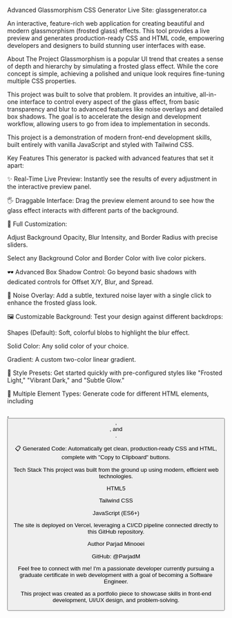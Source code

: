 Advanced Glassmorphism CSS Generator
Live Site: glassgenerator.ca

An interactive, feature-rich web application for creating beautiful and modern glassmorphism (frosted glass) effects. This tool provides a live preview and generates production-ready CSS and HTML code, empowering developers and designers to build stunning user interfaces with ease.

About The Project
Glassmorphism is a popular UI trend that creates a sense of depth and hierarchy by simulating a frosted glass effect. While the core concept is simple, achieving a polished and unique look requires fine-tuning multiple CSS properties.

This project was built to solve that problem. It provides an intuitive, all-in-one interface to control every aspect of the glass effect, from basic transparency and blur to advanced features like noise overlays and detailed box shadows. The goal is to accelerate the design and development workflow, allowing users to go from idea to implementation in seconds.

This project is a demonstration of modern front-end development skills, built entirely with vanilla JavaScript and styled with Tailwind CSS.

Key Features
This generator is packed with advanced features that set it apart:

✨ Real-Time Live Preview: Instantly see the results of every adjustment in the interactive preview panel.

🖐️ Draggable Interface: Drag the preview element around to see how the glass effect interacts with different parts of the background.

🎨 Full Customization:

Adjust Background Opacity, Blur Intensity, and Border Radius with precise sliders.

Select any Background Color and Border Color with live color pickers.

🕶️ Advanced Box Shadow Control: Go beyond basic shadows with dedicated controls for Offset X/Y, Blur, and Spread.

🌾 Noise Overlay: Add a subtle, textured noise layer with a single click to enhance the frosted glass look.

🖼️ Customizable Background: Test your design against different backdrops:

Shapes (Default): Soft, colorful blobs to highlight the blur effect.

Solid Color: Any solid color of your choice.

Gradient: A custom two-color linear gradient.

🚀 Style Presets: Get started quickly with pre-configured styles like "Frosted Light," "Vibrant Dark," and "Subtle Glow."

📄 Multiple Element Types: Generate code for different HTML elements, including <div>, <button>, <section>, and <form>.

📋 Generated Code: Automatically get clean, production-ready CSS and HTML, complete with "Copy to Clipboard" buttons.

Tech Stack
This project was built from the ground up using modern, efficient web technologies.

HTML5

Tailwind CSS

JavaScript (ES6+)

The site is deployed on Vercel, leveraging a CI/CD pipeline connected directly to this GitHub repository.

Author
Parjad Minooei

GitHub: @ParjadM

Feel free to connect with me! I'm a passionate developer currently pursuing a graduate certificate in web development with a goal of becoming a Software Engineer.

This project was created as a portfolio piece to showcase skills in front-end development, UI/UX design, and problem-solving.
